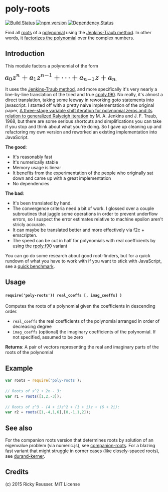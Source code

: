 # poly-roots
[![Build Status](https://travis-ci.org/scijs/poly-roots.svg?branch=master)](https://travis-ci.org/scijs/poly-roots) [![npm version](https://badge.fury.io/js/poly-roots.svg)](http://badge.fury.io/js/poly-roots)  [![Dependency Status](https://david-dm.org/scijs/poly-roots.svg)](https://david-dm.org/scijs/poly-roots)

Find all [roots](http://en.wikipedia.org/wiki/Root_of_a_function) of a [polynomial](http://en.wikipedia.org/wiki/Polynomial) using the [Jenkins-Traub method](http://en.wikipedia.org/wiki/Jenkins%E2%80%93Traub_algorithm). In other words, it [factorizes the polynomial](http://en.wikipedia.org/wiki/Factorization_of_polynomials) over the complex numbers.

## Introduction

This module factors a polynomial of the form 

![a0 * z^n + a1 * z^(n-1) + ... + a\_n-1 z + a\_n](docs/images/poly.png).

It uses the [Jenkins-Traub method](http://en.wikipedia.org/wiki/Jenkins%E2%80%93Traub_algorithm), and more specifically it's very nearly a line-by-line translation of the tried and true [cpoly.f90](http://jblevins.org/mirror/amiller/cpoly.f90). No really, it's almost a direct translation, taking some leeway in reworking goto statements into javascript. I started off with a pretty naive implementation of the original paper, [A three-stage variable shift iteration for polynomial zeros and its relation to generalized Ralyeigh iteration](http://octopus.library.cmu.edu/Collections/traub62/box00027/fld00056/bdl0004/doc0001/doc_27b56f4b1.pdf) by M. A. Jenkins and J. F. Traub, 1968, but there are some serious shortcuts and simplifications you can take if you stop and think about what you're doing. So I gave up cleaning up and refactoring my own version and reworked an existing implementation into JavaScript.

**The good**:

- It's reasonably fast
- It's numerically stable
- Memory usage is linear
- It benefits from the experimentation of the people who originally sat down and came up with a great implementation
- No dependencies

**The bad**:
- It's been translated by hand.
- The convergence criteria need a bit of work. I glossed over a couple subroutines that juggle some operations in order to prevent underflow errors, so I suspect the error estimates relative to machine epsilon aren't stricly accurate.
- It can maybe be translated better and more effectively via f2c + emscripten.
- The speed can be cut in half for polynomials with real coefficients by using the [rpoly.f90](http://jblevins.org/mirror/amiller/rpoly.f90) variant

You can go do some research about good root-finders, but for a quick rundown of what you have to work with if you want to stick with JavaScript, see a [quick benchmark](https://github.com/rreusser/scijs-polynomial-roots-comparison).

## Usage

#### `require('poly-roots')( real_coeffs [, imag_coeffs] )`

Computes the roots of a polynomial given the coefficients in descending order.

- `real_coeffs` the real coefficients of the polynomial arranged in order of decreasing degree
- `imag_coeffs` (optional) the imaginary coefficients of the polynomial. If not specified, assumed to be zero

**Returns**:  A pair of vectors representing the real and imaginary parts of the roots of the polynomial


## Example

```javascript
var roots = require('poly-roots');

// Roots of x^2 + 2x - 3:
var r1 = roots([1,2,-3]);

// Roots of z^3 - (4 + i)z^2 + (1 + i)z + (6 + 2i):
var r2 = roots([1,-4,1,6],[0,-1,1,2]);
```

## See also
For the companion roots version that determines roots by solution of an eigenvalue problem (via numeric.js), see [companion-roots](https://github.com/scijs/companion-roots).
For a blazing fast variant that might struggle in corner cases (like closely-spaced roots), see [durand-kerner](https://github.com/scijs/durand-kerner).

## Credits
(c) 2015 Ricky Reusser. MIT License
